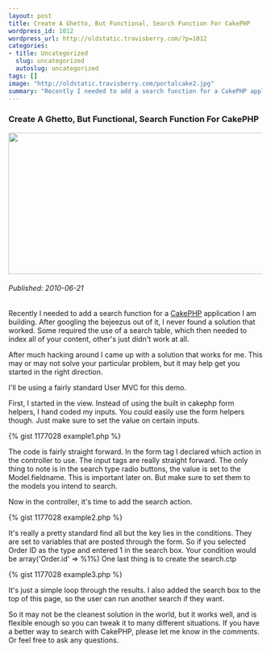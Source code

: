 ```yaml
--- 
layout: post
title: Create A Ghetto, But Functional, Search Function For CakePHP
wordpress_id: 1012
wordpress_url: http://oldstatic.travisberry.com/?p=1012
categories: 
- title: Uncategorized
  slug: uncategorized
  autoslug: uncategorized
tags: []
image: "http://oldstatic.travisberry.com/portalcake2.jpg"
summary: "Recently I needed to add a search function for a CakePHP application I am building. After googling the bejeezus out of it, I never found a solution that worked."
---
```

<article class="post clearfix">
  <h3>Create A Ghetto, But Functional, Search Function For CakePHP</h3>
  <a href="http://store.steampowered.com/app/400/" class="postImageLink"><img src="http://oldstatic.travisberry.com/portalcake2.jpg" alt="" class="thumbnail alignleft" width=640 height=280 /></a>
  <h6>Published: 2010-06-21</h6>

Recently I needed to add a search function for a [CakePHP](http://cakephp.org/) application I am building. After googling the bejeezus out of it, I never found a solution that worked. Some required the use of a search table, which then needed to index all of your content, other's just didn't work at all.

After much hacking around I came up with a solution that works for me. This may or may not solve your particular problem, but it may help get you started in the right direction.

I'll be using a fairly standard User MVC for this demo.

First, I started in the view. Instead of using the built in cakephp form helpers, I hand coded my inputs. You could easily use the form helpers though. Just make sure to set the value on certain inputs.

<div class="gistFallback">
{% gist 1177028 example1.php %}
</div>
	
The code is fairly straight forward. In the form tag I declared which action in the controller to use. The input tags are really straight forward. The only thing to note is in the search type radio buttons, the value is set to the Model.fieldname. This is important later on. But make sure to set them to the models you intend to search.

Now in the controller, it's time to add the search action.

<div class="gistFallback">
{% gist 1177028 example2.php %}
</div>

It's really a pretty standard find all but the key lies in the conditions. They are set to variables that are posted through the form. So if you selected Order ID as the type and entered 1 in the search box. Your condition would be array('Order.id' => %1%) One last thing is to create the search.ctp

<div class="gistFallback">
{% gist 1177028 example3.php %}
</div>
	
It's just a simple loop through the results. I also added the search box to the top of this page, so the user can run another search if they want.

So it may not be the cleanest solution in the world, but it works well, and is flexible enough so you can tweak it to many different situations. If you have a better way to search with CakePHP, please let me know in the comments. Or feel free to ask any questions.
</article>